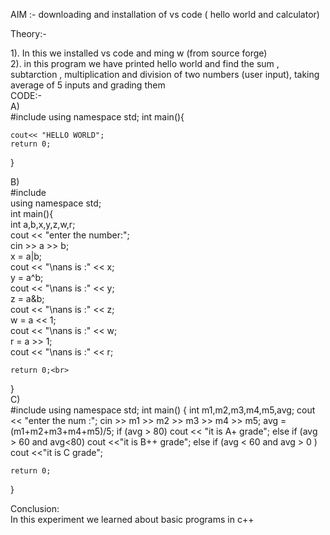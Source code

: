 AIM :- downloading and installation of vs code ( hello world and calculator) <br>

Theory:- <br>

1). In this we installed vs code and ming w (from source forge) <br>
2). in this program we have printed hello world and find the sum , subtarction , multiplication and division of two numbers (user input), taking average of 5 inputs and grading them <br>
CODE:- <br>
A) <br>
#include <iostream>
using namespace std;
int main(){

    cout<< "HELLO WORLD";
    return 0;
} <br>

 B) <br>
#include <iostream><br>
using namespace std;<br>
int main(){<br>
     int a,b,x,y,z,w,r;<br>
    cout << "enter the number:";<br>
    cin >> a >> b;<br>
    x = a|b;<br>
    cout << "\nans is :" << x;<br>
    y = a^b;<br>
    cout << "\nans is :" << y;<br>
    z = a&b;<br>
    cout << "\nans is :" << z;<br>
    w = a << 1;<br>
    cout << "\nans is :" << w;<br>
    r = a >> 1;<br>
    cout << "\nans is :" << r;<br>

    return 0;<br>
} 
<br>
C) <br>
#include <iostream>
using namespace std;
int main() {
    int m1,m2,m3,m4,m5,avg;
    cout << "enter the num :";
    cin >> m1 >> m2 >> m3 >> m4 >> m5;
    avg = (m1+m2+m3+m4+m5)/5;
    if (avg > 80)
    cout << "it is A+ grade";
    else if (avg > 60 and avg<80)
    cout <<"it is B++ grade";
    else if (avg < 60 and avg > 0 )
    cout <<"it is C grade";
    

    return 0;
}

Conclusion:
<br>
In this experiment we learned about basic programs in c++ <br>
